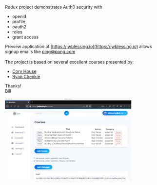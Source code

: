 Redux project demonstrates Auth0 security with 
- openid
- profile
- oauth2
- roles 
- grant access
 
Preview application at [https://jwblessing.io](https://jwblessing.io) allows signup emails like ping@pong.com
<br/>
<br/>
The project is based on several excellent courses presented by:

- [Cory House](https://github.com/coryhouse)
- [Ryan Chenkie](https://github.com/chenkie)

Thanks!
<br />
Bill
<br />

![Alt text](docs/courses-page.jpg)
